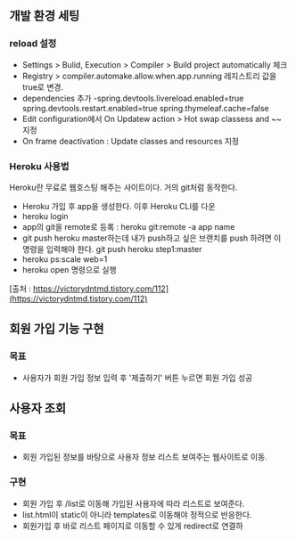 ## 개발 환경 세팅
### reload 설정
- Settings > Bulid, Execution > Compiler > Build project automatically 체크
- Registry > compiler.automake.allow.when.app.running 레지스트리 값을 true로 변경.
- dependencies 추가
    -spring.devtools.livereload.enabled=true
     spring.devtools.restart.enabled=true
     spring.thymeleaf.cache=false
- Edit configuration에서 On Updatew action > Hot swap classess and ~~ 지정
- On frame deactivation : Update classes and resources 지정

### Heroku 사용법 
Heroku란 무료로 웹호스팅 해주는 사이트이다. 거의 git처럼 동작한다. 
- Heroku 가입 후 app을 생성한다. 이후 Heroku CLI를 다운
- heroku login
- app의 git을 remote로 등록 : heroku git:remote -a app name
- git push heroku master하는데 내가 push하고 싶은 브랜치를 push 하려면 이 명령을 입력해야 한다. git push heroku step1:master
- heroku ps:scale web=1
- heroku open 명령으로 실행


[출처 : https://victorydntmd.tistory.com/112](https://victorydntmd.tistory.com/112)

## 회원 가입 기능 구현 
### 목표 
- 사용자가 회원 가입 정보 입력 후 '제출하기' 버튼 누르면 회원 가입 성공  


## 사용자 조회 
### 목표 
- 회원 가입된 정보를 바탕으로 사용자 정보 리스트 보여주는 웹사이트로 이동.

### 구현 
- 회원 가입 후 /list로 이동해 가입된 사용자에 따라 리스트로 보여준다. 
- list.html이 static이 아니라 templates로 이동해야 정적으로 반응한다. 
- 회원가입 후 바로 리스트 페이지로 이동할 수 있게 redirect로 연결하
